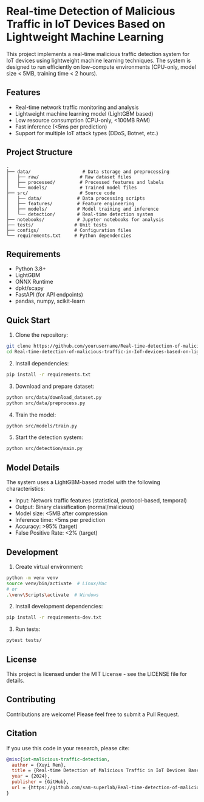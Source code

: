 # Real-time Detection of Malicious Traffic in IoT Devices Based on Lightweight Machine Learning

This project implements a real-time malicious traffic detection system for IoT devices using lightweight machine learning techniques. The system is designed to run efficiently on low-compute environments (CPU-only, model size < 5MB, training time < 2 hours).

## Features

- Real-time network traffic monitoring and analysis
- Lightweight machine learning model (LightGBM based)
- Low resource consumption (CPU-only, <100MB RAM)
- Fast inference (<5ms per prediction)
- Support for multiple IoT attack types (DDoS, Botnet, etc.)

## Project Structure

```
.
├── data/                   # Data storage and preprocessing
│   ├── raw/               # Raw dataset files
│   ├── processed/         # Processed features and labels
│   └── models/            # Trained model files
├── src/                   # Source code
│   ├── data/             # Data processing scripts
│   ├── features/         # Feature engineering
│   ├── models/           # Model training and inference
│   └── detection/        # Real-time detection system
├── notebooks/            # Jupyter notebooks for analysis
├── tests/               # Unit tests
├── configs/             # Configuration files
└── requirements.txt     # Python dependencies
```

## Requirements

- Python 3.8+
- LightGBM
- ONNX Runtime
- dpkt/scapy
- FastAPI (for API endpoints)
- pandas, numpy, scikit-learn

## Quick Start

1. Clone the repository:
```bash
git clone https://github.com/yourusername/Real-time-detection-of-malicious-traffic-in-IoT-devices-based-on-lightweight-machine-learning.git
cd Real-time-detection-of-malicious-traffic-in-IoT-devices-based-on-lightweight-machine-learning
```

2. Install dependencies:
```bash
pip install -r requirements.txt
```

3. Download and prepare dataset:
```bash
python src/data/download_dataset.py
python src/data/preprocess.py
```

4. Train the model:
```bash
python src/models/train.py
```

5. Start the detection system:
```bash
python src/detection/main.py
```

## Model Details

The system uses a LightGBM-based model with the following characteristics:
- Input: Network traffic features (statistical, protocol-based, temporal)
- Output: Binary classification (normal/malicious)
- Model size: <5MB after compression
- Inference time: <5ms per prediction
- Accuracy: >95% (target)
- False Positive Rate: <2% (target)

## Development

1. Create virtual environment:
```bash
python -m venv venv
source venv/bin/activate  # Linux/Mac
# or
.\venv\Scripts\activate  # Windows
```

2. Install development dependencies:
```bash
pip install -r requirements-dev.txt
```

3. Run tests:
```bash
pytest tests/
```

## License

This project is licensed under the MIT License - see the LICENSE file for details.

## Contributing

Contributions are welcome! Please feel free to submit a Pull Request.

## Citation

If you use this code in your research, please cite:

```bibtex
@misc{iot-malicious-traffic-detection,
  author = {Xuyi Ren},
  title = {Real-time Detection of Malicious Traffic in IoT Devices Based on Lightweight Machine Learning},
  year = {2024},
  publisher = {GitHub},
  url = {https://github.com/sam-superlab/Real-time-detection-of-malicious-traffic-in-IoT-devices-based-on-lightweight-machine-learning}
}
``` 